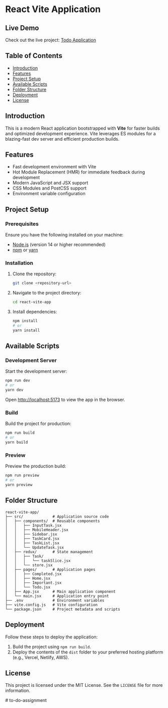 # React Vite Application

## Live Demo
Check out the live project: [Todo Application](https://quad-b-tech-chi.vercel.app/)

## Table of Contents

- [Introduction](#introduction)
- [Features](#features)
- [Project Setup](#project-setup)
- [Available Scripts](#available-scripts)
- [Folder Structure](#folder-structure)
- [Deployment](#deployment)
- [License](#license)

## Introduction
This is a modern React application bootstrapped with **Vite** for faster builds and optimized development experience. Vite leverages ES modules for a blazing-fast dev server and efficient production builds.

## Features
- Fast development environment with Vite
- Hot Module Replacement (HMR) for immediate feedback during development
- Modern JavaScript and JSX support
- CSS Modules and PostCSS support
- Environment variable configuration

## Project Setup

### Prerequisites
Ensure you have the following installed on your machine:
- [Node.js](https://nodejs.org/) (version 14 or higher recommended)
- [npm](https://www.npmjs.com/) or [yarn](https://yarnpkg.com/)

### Installation
1. Clone the repository:
   ```bash
   git clone <repository-url>
   ```

2. Navigate to the project directory:
   ```bash
   cd react-vite-app
   ```

3. Install dependencies:
   ```bash
   npm install
   # or
   yarn install
   ```

## Available Scripts

### Development Server
Start the development server:
```bash
npm run dev
# or
yarn dev
```
Open [http://localhost:5173](http://localhost:5173) to view the app in the browser.

### Build
Build the project for production:
```bash
npm run build
# or
yarn build
```

### Preview
Preview the production build:
```bash
npm run preview
# or
yarn preview
```

## Folder Structure
```
react-vite-app/
├── src/             # Application source code
│   ├── components/  # Reusable components
│   │   ├── InputTask.jsx
│   │   ├── MobileHeader.jsx
│   │   ├── Sidebar.jsx
│   │   ├── TaskCard.jsx
│   │   ├── TaskList.jsx
│   │   └── UpdateTask.jsx
│   ├── redux/       # State management
│   │   ├── Task/
│   │   │   └── taskSlice.jsx
│   │   └── store.jsx
│   ├── pages/       # Application pages
│   │   ├── Completed.jsx
│   │   ├── Home.jsx
│   │   ├── Important.jsx
│   │   └── Todo.jsx
│   ├── App.jsx      # Main application component
│   └── main.jsx     # Application entry point
├── .env             # Environment variables
├── vite.config.js   # Vite configuration
└── package.json     # Project metadata and scripts
```



## Deployment
Follow these steps to deploy the application:
1. Build the project using `npm run build`.
2. Deploy the contents of the `dist` folder to your preferred hosting platform (e.g., Vercel, Netlify, AWS).

## License
This project is licensed under the MIT License. See the `LICENSE` file for more information.

#   t o - d o - a s s i g n m e n t  
 